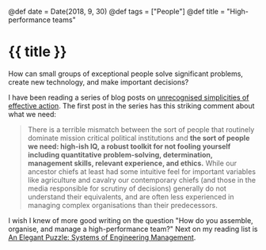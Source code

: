 @def date = Date(2018, 9, 30)
@def tags = ["People"]
@def title = "High-performance teams"

# {{ title }}

How can small groups of exceptional people solve significant problems, create new technology, and make important decisions?

I have been reading a series of blog posts on [unrecognised simplicities of effective action](https://dominiccummings.com/2017/01/13/unrecognised-simplicities-of-effective-action-1-expertise-and-a-quadrillion-dollar-business/).
The first post in the series has this striking comment about what we need:

> There is a terrible mismatch between the sort of people that routinely dominate mission critical political institutions and **the sort of people we need:
> high-ish IQ, a robust toolkit for not fooling yourself including quantitative problem-solving, determination, management skills, relevant experience, and ethics.**
> While our ancestor chiefs at least had some intuitive feel for important variables like agriculture and cavalry our contemporary chiefs (and those in the media responsible for scrutiny of decisions) generally do not understand their equivalents, and are often less experienced in managing complex organisations than their predecessors.

I wish I knew of more good writing on the question "How do you assemble, organise, and manage a high-performance team?"
Next on my reading list is [An Elegant Puzzle: Systems of Engineering Management](https://www.lethain.com/elegant-puzzle/).
